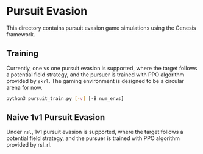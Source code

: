 # Pursuit Evasion

This directory contains pursuit evasion game simulations using the Genesis framework. 

## Training
Currently, one vs one pursuit evasion is supported, where the target follows a potential field strategy, and the pursuer is trained with PPO algorithm provided by `skrl`. The gaming environment is designed to be a circular arena for now.
```bash
python3 pursuit_train.py [-v] [-B num_envs]
```

## Naive 1v1 Pursuit Evasion
Under `rsl`, 1v1 pursuit evasion is supported, where the target follows a potential field strategy, and the pursuer is trained with PPO algorithm provided by rsl_rl.